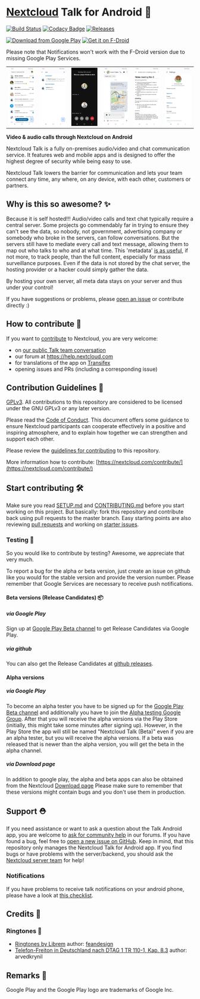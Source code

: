 # [Nextcloud](https://nextcloud.com) Talk for Android :speech_balloon:

[![Build Status](https://drone.nextcloud.com/api/badges/nextcloud/talk-android/status.svg)](https://drone.nextcloud.com/nextcloud/talk-android) [![Codacy Badge](https://app.codacy.com/project/badge/Grade/b89a720efbd24754984a776804913bca)](https://www.codacy.com/gh/nextcloud/talk-android/dashboard) [![Releases](https://img.shields.io/github/release/nextcloud/talk-android.svg)](https://github.com/nextcloud/talk-android/releases/latest)

[<img src="https://play.google.com/intl/en_us/badges/images/generic/en_badge_web_generic.png" 
      alt="Download from Google Play" 
      height="80">](https://play.google.com/store/apps/details?id=com.nextcloud.talk2)
[<img src="https://f-droid.org/badge/get-it-on.png"
      alt="Get it on F-Droid"
      height="80">](https://f-droid.org/packages/com.nextcloud.talk2/)

Please note that Notifications won't work with the F-Droid version due to missing Google Play Services.

|||||||
|---|---|---|---|---|---|
|![Conversation list](/fastlane/metadata/android/en-US/phoneScreenshots/conversationList_light.png "Conversation list")|![Participant search](/fastlane/metadata/android/en-US/phoneScreenshots/searchParticipant_light.png "Participant search")|![Voice call](/fastlane/metadata/android/en-US/phoneScreenshots/voiceCall.png "Voice call")|![Voice recording](/fastlane/metadata/android/en-US/phoneScreenshots/voiceRecord_light.png "Voice recording")|![Markdown view](/fastlane/metadata/android/en-US/phoneScreenshots/markdown_light.png "Markdown view")|![Settings](/fastlane/metadata/android/en-US/phoneScreenshots/settings_light.png "Settings")|

**Video & audio calls through Nextcloud on Android**

Nextcloud Talk is a fully on-premises audio/video and chat communication service. It features web and mobile apps and is designed to offer the highest degree of security while being easy to use.

Nextcloud Talk lowers the barrier for communication and lets your team connect any time, any where, on any device, with each other, customers or partners. 

## Why is this so awesome? :sparkles:

Because it is self hosted!!! Audio/video calls and text chat typically require a central server. Some projects go commendably far in trying to ensure they can't see the data, so nobody, not government, advertising company or somebody who broke in the servers, can follow conversations. But the servers still have to mediate every call and text message, allowing them to map out who talks to who and at what time. This 'metadata' [is as useful](https://www.wired.com/2015/03/data-and-goliath-nsa-metadata-spying-your-secrets/), if not more, to track people, than the full content, especially for mass surveillance purposes. Even if the data is not stored by the chat server, the hosting provider or a hacker could simply gather the data.

By hosting your own server, all meta data stays on your server and thus under your control!

If you have suggestions or problems, please [open an issue](https://github.com/nextcloud/talk-android/issues) or contribute directly :)

## How to contribute :rocket:

If you want to [contribute](https://nextcloud.com/contribute/) to Nextcloud, you are very welcome: 

- on [our public Talk team conversation](https://cloud.nextcloud.com/call/c7fz9qpr)
- our forum at https://help.nextcloud.com
- for translations of the app on [Transifex](https://www.transifex.com/nextcloud/nextcloud/android-talk/)
- opening issues and PRs (including a corresponding issue)

## Contribution Guidelines :scroll:

[GPLv3](https://github.com/nextcloud/talk-android/blob/master/LICENSE.txt). All contributions to this repository are considered to be licensed under the GNU GPLv3 or any later version.

Please read the [Code of Conduct](https://nextcloud.com/community/code-of-conduct/). This document offers some guidance to ensure Nextcloud participants can cooperate effectively in a positive and inspiring atmosphere, and to explain how together we can strengthen and support each other.

Please review the [guidelines for contributing](/CONTRIBUTING.md) to this repository.

More information how to contribute: [https://nextcloud.com/contribute/](https://nextcloud.com/contribute/)

## Start contributing :hammer_and_wrench:

Make sure you read [SETUP.md](/SETUP.md) and [CONTRIBUTING.md](/CONTRIBUTING.md) before you start working on this project.
But basically: fork this repository and contribute back using pull requests to the master branch.
Easy starting points are also reviewing [pull requests](https://github.com/nextcloud/talk-android/pulls) and working on [starter issues](https://github.com/nextcloud/talk-android/issues?q=is%3Aopen+is%3Aissue+label%3A%22good+first+issue%22).

### Testing :test_tube:

So you would like to contribute by testing? Awesome, we appreciate that very much. 

To report a bug for the alpha or beta version, just create an issue on github like you would for the stable version and
 provide the version number. Please remember that Google Services are necessary to receive push notifications. 
 
#### Beta versions (Release Candidates) :package:

##### via Google Play

Sign up at [Google Play Beta channel](https://play.google.com/apps/testing/com.nextcloud.talk2) to get Release Candidates via Google Play.

##### via github

You can also get the Release Candidates at [github releases](https://github.com/nextcloud/talk-android/releases).

#### Alpha versions

##### via Google Play

To become an alpha tester you have to be signed up for the [Google Play Beta channel](https://play.google.com/apps/testing/com.nextcloud.talk2) 
and additionally you have to join the [Alpha testing Google Group](https://groups.google.com/g/nextcloud-android-talk-alpha-testing). 
After that you will receive the alpha versions via the Play Store (initially, this might take some minutes after
 signing up). However, in the Play Store the app will still be named "Nextcloud Talk (Beta)" even if you are an alpha tester, but you will receive the alpha versions.
If a beta was released that is newer than the alpha version, you will get the beta in the alpha channel.
 
##### via Download page

In addition to google play, the alpha and beta apps can also be obtained from the Nextcloud [Download page](https://download.nextcloud.com/android/talk-alpha/)
Please make sure to remember that these versions might contain bugs and you don't use them in production.

## Support :rescue_worker_helmet:

If you need assistance or want to ask a question about the Talk Android app, you are welcome to [ask for community help](https://help.nextcloud.com/c/support/talk/52) in our forums. If you have found a bug, feel free to [open a new issue on GitHub](https://github.com/nextcloud/talk-android/issues). Keep in mind, that this repository only manages the Nextcloud Talk for Android app. If you find bugs or have problems with the server/backend, you should ask the [Nextcloud server team](https://github.com/nextcloud/server) for help!

### Notifications

If you have problems to receive talk notifications on your android phone, please have a look at [this checklist](https://github.com/nextcloud/talk-android/blob/master/docs/notifications.md).

## Credits :scroll:

### Ringtones :bell:

- [Ringtones by Librem](https://soundcloud.com/feandesign/sets/librem-5-sounds) 
  author: [feandesign](https://soundcloud.com/feandesign)
- [Telefon-Freiton in Deutschland nach DTAG 1 TR 110-1, Kap. 8.3](https://commons.wikimedia.org/wiki/File:1TR110-1_Kap8.3_Freiton1.ogg)
  author: arvedkrynil

[dcofile]: https://github.com/nextcloud/talk-android/blob/master/contribute/developer-certificate-of-origin
[applyalicense]: https://github.com/nextcloud/talk-android/blob/master/contribute/HowToApplyALicense.md

## Remarks :scroll:

Google Play and the Google Play logo are trademarks of Google Inc.